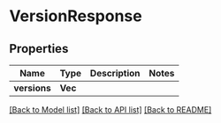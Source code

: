 # VersionResponse

## Properties

Name | Type | Description | Notes
------------ | ------------- | ------------- | -------------
**versions** | **Vec<String>** |  | 

[[Back to Model list]](../README.md#documentation-for-models) [[Back to API list]](../README.md#documentation-for-api-endpoints) [[Back to README]](../README.md)


